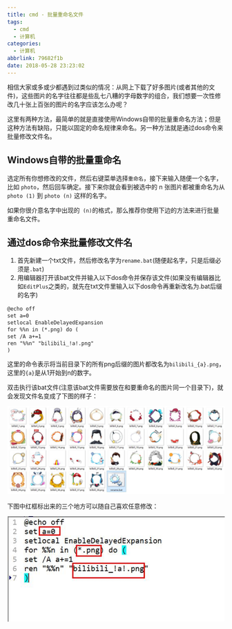 ```yaml
---
title: cmd - 批量重命名文件
tags:
  - cmd
  - 计算机
categories:
  - 计算机
abbrlink: 79682f1b
date: 2018-05-28 23:23:02
---
```

相信大家或多或少都遇到过类似的情况：从网上下载了好多图片(或者其他的文件)，这些图片的名字往往都是些乱七八糟的字母数字的组合，我们想要一次性修改几十张上百张的图片的名字应该怎么办呢？

这里有两种方法，最简单的就是直接使用Windows自带的批量重命名方法；但是这种方法有缺陷，只能以固定的命名规律来命名。另一种方法就是通过dos命令来批量修改文件名。
<!--more -->
## Windows自带的批量重命名

选定所有你想修改的文件，然后右键菜单选择`重命名`，接下来输入随便一个名字，比如 `photo`，然后回车确定。接下来你就会看到被选中的 n 张图片都被重命名为从 `photo (1)` 到 `photo (n)` 这样的名字。

如果你很介意名字中出现的` (n)`的格式，那么推荐你使用下边的方法来进行批量重命名文件。

## 通过dos命令来批量修改文件名

1. 首先新建一个txt文件，然后修改名字为`rename.bat`(随便起名字，只是后缀必须是`.bat`)
2. 用编辑器打开该bat文件并输入以下dos命令并保存该文件(如果没有编辑器比如`EditPlus`之类的，就先在txt文件里输入以下dos命令再重新改名为.bat后缀的名字)

```dos
@echo off
set a=0
setlocal EnableDelayedExpansion
for %%n in (*.png) do (
set /A a+=1
ren "%%n" "bilibili_!a!.png"
)
```

这里的命令表示将当前目录下的所有png后缀的图片都改名为`bilibili_{a}.png`，这里的`{a}`是从1开始到n的数字。

双击执行该bat文件(注意该bat文件需要放在和要重命名的图片同一个目录下)，就会发现文件名变成了下图的样子：

![rename1.jpg](/images/posts/computer/rename1.jpg)

下图中红框标出来的三个地方可以随自己喜欢任意修改：

![rename2.jpg](/images/posts/computer/rename2.jpg)